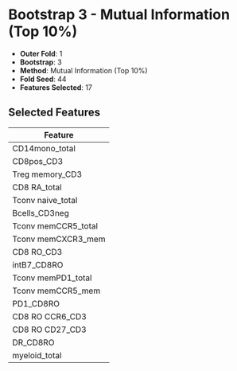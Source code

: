 # Bootstrap 3 - Mutual Information (Top 10%)

- **Outer Fold**: 1
- **Bootstrap**: 3
- **Method**: Mutual Information (Top 10%)
- **Fold Seed**: 44
- **Features Selected**: 17

## Selected Features

| Feature |
|---------|
| CD14mono_total |
| CD8pos_CD3 |
| Treg memory_CD3 |
| CD8 RA_total |
| Tconv naive_total |
| Bcells_CD3neg |
| Tconv memCCR5_total |
| Tconv memCXCR3_mem |
| CD8 RO_CD3 |
| intB7_CD8RO |
| Tconv memPD1_total |
| Tconv memCCR5_mem |
| PD1_CD8RO |
| CD8 RO CCR6_CD3 |
| CD8 RO CD27_CD3 |
| DR_CD8RO |
| myeloid_total |

